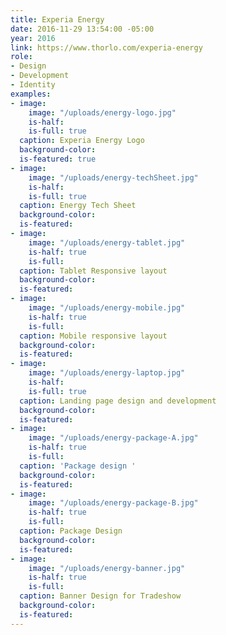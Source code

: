 ```yaml
---
title: Experia Energy
date: 2016-11-29 13:54:00 -05:00
year: 2016
link: https://www.thorlo.com/experia-energy
role:
- Design
- Development
- Identity
examples:
- image:
    image: "/uploads/energy-logo.jpg"
    is-half: 
    is-full: true
  caption: Experia Energy Logo
  background-color: 
  is-featured: true
- image:
    image: "/uploads/energy-techSheet.jpg"
    is-half: 
    is-full: true
  caption: Energy Tech Sheet
  background-color: 
  is-featured: 
- image:
    image: "/uploads/energy-tablet.jpg"
    is-half: true
    is-full: 
  caption: Tablet Responsive layout
  background-color: 
  is-featured: 
- image:
    image: "/uploads/energy-mobile.jpg"
    is-half: true
    is-full: 
  caption: Mobile responsive layout
  background-color: 
  is-featured: 
- image:
    image: "/uploads/energy-laptop.jpg"
    is-half: 
    is-full: true
  caption: Landing page design and development
  background-color: 
  is-featured: 
- image:
    image: "/uploads/energy-package-A.jpg"
    is-half: true
    is-full: 
  caption: 'Package design '
  background-color: 
  is-featured: 
- image:
    image: "/uploads/energy-package-B.jpg"
    is-half: true
    is-full: 
  caption: Package Design
  background-color: 
  is-featured: 
- image:
    image: "/uploads/energy-banner.jpg"
    is-half: true
    is-full: 
  caption: Banner Design for Tradeshow
  background-color: 
  is-featured: 
---
```


